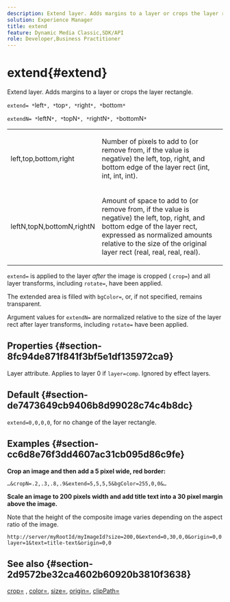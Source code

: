 ```yaml
---
description: Extend layer. Adds margins to a layer or crops the layer rectangle.
solution: Experience Manager
title: extend
feature: Dynamic Media Classic,SDK/API
role: Developer,Business Practitioner
---
```


# extend{#extend}

Extend layer. Adds margins to a layer or crops the layer rectangle.

 `extend= *`left`*, *`top`*, *`right`*, *`bottom`*`

`extendN= *`leftN`*, *`topN`*, *`rightN`*, *`bottomN`*`

<table id="simpletable_1DCCD469712B423C8154630127DC5F54"> 
 <tr class="strow"> 
  <td class="stentry"> <p><span class="codeph"> <span class="varname"> left,top,bottom,right</span></span> </p></td> 
  <td class="stentry"> <p>Number of pixels to add to (or remove from, if the value is negative) the left, top, right, and bottom edge of the layer rect (int, int, int, int). </p></td> 
 </tr> 
 <tr class="strow"> 
  <td class="stentry"> <p><span class="codeph"> <span class="varname"> leftN,topN,bottomN,rightN</span></span> </p></td> 
  <td class="stentry"> <p>Amount of space to add to (or remove from, if the value is negative) the left, top, right, and bottom edge of the layer rect, expressed as normalized amounts relative to the size of the original layer rect (real, real, real, real). </p></td> 
 </tr> 
</table>

`extend=` is applied to the layer *after* the image is cropped ( `crop=`) and all layer transforms, including `rotate=`, have been applied.

The extended area is filled with `bgColor=`, or, if not specified, remains transparent.

Argument values for `extendN=` are normalized relative to the size of the layer rect after layer transforms, including `rotate=` have been applied.

## Properties {#section-8fc94de871f841f3bf5e1df135972ca9}

Layer attribute. Applies to layer 0 if `layer=comp`. Ignored by effect layers.

## Default {#section-de7473649cb9406b8d99028c74c4b8dc}

`extend=0,0,0,0`, for no change of the layer rectangle.

## Examples {#section-cc6d8e76f3dd4607ac31cb095d86c9fe}

**Crop an image and then add a 5 pixel wide, red border:**

`…&cropN=.2,.3,.8,.9&extend=5,5,5,5&bgColor=255,0,0&…`

**Scale an image to 200 pixels width and add title text into a 30 pixel margin above the image.**

Note that the height of the composite image varies depending on the aspect ratio of the image.

`http://server/myRootId/myImageId?size=200,0&extend=0,30,0,0&origin=0,0 layer=1&text=title-text&origin=0,0`

## See also {#section-2d9572be32ca4602b60920b3810f3638}

[crop=](../../../../../is-api/http-ref/image-serving-api-ref/c-http-protocol-reference/c-command-reference/r-crop.md#reference-6fd0f6399966446ab4425ce050572eab) , [color=](/help/aem-is-ir-api/is-api/http-ref/image-serving-api-ref/c-http-protocol-reference/c-data-types/r-is-http-color.md), [size=](../../../../../is-api/http-ref/image-serving-api-ref/c-http-protocol-reference/c-data-types/r-size.md#reference-04d383f32c7b4003bed9978cb854747b), [origin=](../../../../../is-api/http-ref/image-serving-api-ref/c-http-protocol-reference/c-command-reference/r-origin.md#reference-e11c7ac06e2240cc884c3fec98f05138), [clipPath=](../../../../../is-api/http-ref/image-serving-api-ref/c-http-protocol-reference/c-command-reference/r-clippath.md#reference-8139b1b52dc54749b51b109521ddf83d) 
